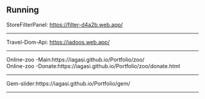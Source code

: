 <h2>Running</h2>

StoreFilterPanel: https://filter-d4a2b.web.app/
<hr>

Travel-Dom-Api: https://jadoos.web.app/
<hr>
Online-zoo -Main:https://iagasi.github.io/Portfolio/zoo/
<br>
Online-zoo -Donate:https://iagasi.github.io/Portfolio/zoo/donate.html
<hr>
Gem-slider:https://iagasi.github.io/Portfolio/gem/
<hr>
